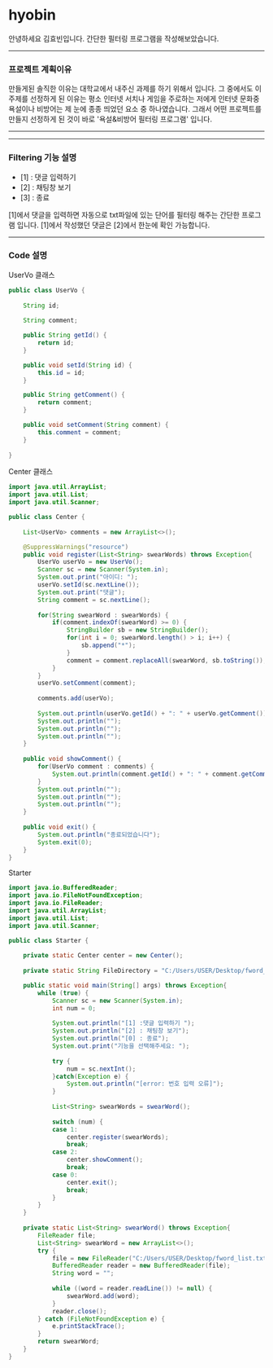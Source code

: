 # hyobin

안녕하세요 김효빈입니다.
간단한 필터링 프로그램을 작성해보았습니다.

----------------------------------

### 프로젝트 계획이유

만들게된 솔직한 이유는 대학교에서 내주신 과제를 하기 위해서 입니다.
그 중에서도 이 주제를 선정하게 된 이유는 평소 인터넷 서치나 게임을 주로하는 저에게 인터넷 문화중 욕설이나 비방어는 제 눈에 종종 띄었던 요소 중 하나였습니다. 
그래서 어떤 프로젝트를 만들지 선정하게 된 것이 바로 '욕설&비방어 필터링 프로그램' 입니다.

-----------------------------------

-----------------------------------

### Filtering 기능 설명

+ [1] : 댓글 입력하기
+ [2] : 채팅창 보기
+ [3] : 종료

[1]에서 댓글을 입력하면 자동으로 txt파일에 있는 단어를 필터링 해주는 간단한 프로그램 입니다.
[1]에서 작성했던 댓글은 [2]에서 한눈에 확인 가능합니다.

-----------------------------------
### Code 설명
UserVo 클래스
``` JAVA
public class UserVo {
	
	String id;
	
	String comment;

	public String getId() {
		return id;
	}

	public void setId(String id) {
		this.id = id;
	}

	public String getComment() {
		return comment;
	}

	public void setComment(String comment) {
		this.comment = comment;
	}
	
}
```

Center 클래스
``` JAVA
import java.util.ArrayList;
import java.util.List;
import java.util.Scanner;

public class Center {
	
	List<UserVo> comments = new ArrayList<>();

	@SuppressWarnings("resource")
	public void register(List<String> swearWords) throws Exception{
		UserVo userVo = new UserVo();
		Scanner sc = new Scanner(System.in);
		System.out.print("아이디: ");
		userVo.setId(sc.nextLine());
		System.out.print("댓글");
		String comment = sc.nextLine();
		
		for(String swearWord : swearWords) {
			if(comment.indexOf(swearWord) >= 0) {
				StringBuilder sb = new StringBuilder();
				for(int i = 0; swearWord.length() > i; i++) {
					sb.append("*");
				}
				comment = comment.replaceAll(swearWord, sb.toString());
			}
		}
		userVo.setComment(comment);
		
		comments.add(userVo);
		
		System.out.println(userVo.getId() + ": " + userVo.getComment());
		System.out.println("");
		System.out.println("");
		System.out.println("");
	}
	
	public void showComment() {
		for(UserVo comment : comments) {
			System.out.println(comment.getId() + ": " + comment.getComment());
		}
		System.out.println("");
		System.out.println("");
		System.out.println("");
	}
	
	public void exit() {
		System.out.println("종료되었습니다");
		System.exit(0);
	}
}
```

Starter 
``` JAVA
import java.io.BufferedReader;
import java.io.FileNotFoundException;
import java.io.FileReader;
import java.util.ArrayList;
import java.util.List;
import java.util.Scanner;

public class Starter {
	
	private static Center center = new Center();
	
	private static String FileDirectory = "C:/Users/USER/Desktop/fword_list.txt";

	public static void main(String[] args) throws Exception{
		while (true) {
			Scanner sc = new Scanner(System.in);
			int num = 0;
			
			System.out.println("[1] :댓글 입력하기 ");
			System.out.println("[2] : 채팅창 보기");
			System.out.println("[0] : 종료");
			System.out.print("기능을 선택해주세요: ");
			
			try {
				num = sc.nextInt();
			}catch(Exception e) {
				System.out.println("[error: 번호 입력 오류]");
			}
			
			List<String> swearWords = swearWord();
			
			switch (num) {
			case 1:
				center.register(swearWords);
				break;
			case 2:
				center.showComment();
				break;
			case 0:
				center.exit();
				break;
			}
		}
	}
	
	private static List<String> swearWord() throws Exception{
		FileReader file;
		List<String> swearWord = new ArrayList<>();
		try {
			file = new FileReader("C:/Users/USER/Desktop/fword_list.txt");
			BufferedReader reader = new BufferedReader(file);
			String word = "";
			
			while ((word = reader.readLine()) != null) {
				swearWord.add(word);
			}
			reader.close();
		} catch (FileNotFoundException e) {
			e.printStackTrace();
		}
		return swearWord;
	}
}
```
